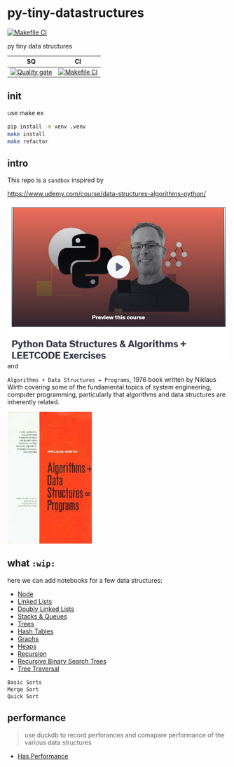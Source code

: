 # py-tiny-datastructures

[![Makefile CI](https://github.com/obar1/py-tiny-datastructures/actions/workflows/makefile.yml/badge.svg)](https://github.com/obar1/py-tiny-datastructures/actions/workflows/makefile.yml)

py tiny data structures

| SQ | CI |                                                                                                         
| -- | -- | 
| [![Quality gate](https://sonarcloud.io/api/project_badges/quality_gate?project=py-tiny-datastructures)](https://sonarcloud.io/summary/new_code?id=py-tiny-datastructures) | [![Makefile CI](https://github.com/obar1/0to100/actions/workflows/makefile.yml/badge.svg)](https://github.com/obar1/0to100/actions/workflows/makefile.yml) | 


## init

use make
ex
```bash
pip install -m venv .venv
make install
make refactor
```


## intro

This repo is a `sandbox` inspired by 

https://www.udemy.com/course/data-structures-algorithms-python/

![alt text](b80fbdfb-c570-4323-a2ae-69ad009f07a0.png)
and 

`Algorithms + Data Structures = Programs`, 1976 book written by Niklaus Wirth covering some of the fundamental topics of system engineering, computer programming, particularly that algorithms and data structures are inherently related.

![alt text](Algorithms_+_Data_Structures.jpg)

 
## what `:wip:`

here we can add notebooks for a few data structures:

- [Node](node/readme.md) 
- [Linked Lists](linked-lists/linked-lists.ipynb)
- [Doubly Linked Lists](doubly-linked-lists/doubly-linked-lists.ipynb)
- [Stacks & Queues](stacks-queues/stacks-queues.ipynb)
- [Trees](trees/trees.ipynb)
- [Hash Tables](hash-tables/hash-tables.ipynb)
- [Graphs](graphs/graphs.ipynb)
- [Heaps](heaps/heaps.ipynb)
- [Recursion](recursion/recursion.ipynb)
- [Recursive Binary Search Trees](recursive-binary-search-trees/recursive-binary-search-trees.ipynb)
- [Tree Traversal](tree-traversal/tree-traversal.ipynb)
 

```
Basic Sorts
Merge Sort
Quick Sort
```

## performance

> use duckdb to record perforances and comapare performance of the various data structures

- [Has Performance](has-performance/has-performance.ipynb)
